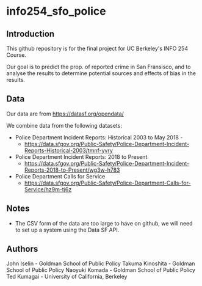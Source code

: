 # info254_sfo_police

## Introduction

This github repository is for the final project for UC Berkeley's INFO 254 Course.

Our goal is to predict the prop. of reported crime in San Fransisco, and to analyse the results to determine potential sources and effects of bias in the results. 

## Data

Our data are from https://datasf.org/opendata/

We combine data from the following datasets:

* Police Department Incident Reports: Historical 2003 to May 2018 -
    * https://data.sfgov.org/Public-Safety/Police-Department-Incident-Reports-Historical-2003/tmnf-yvry
* Police Department Incident Reports: 2018 to Present
    * https://data.sfgov.org/Public-Safety/Police-Department-Incident-Reports-2018-to-Present/wg3w-h783
* Police Department Calls for Service
    * https://data.sfgov.org/Public-Safety/Police-Department-Calls-for-Service/hz9m-tj6z

## Notes

* The CSV form of the data are too large to have on github, we will need to set up a system using the Data SF API. 


## Authors 
John Iselin - Goldman School of Public Policy 
Takuma Kinoshita - Goldman School of Public Policy 
Naoyuki Komada - Goldman School of Public Policy 
Ted Kumagai - University of California, Berkeley
